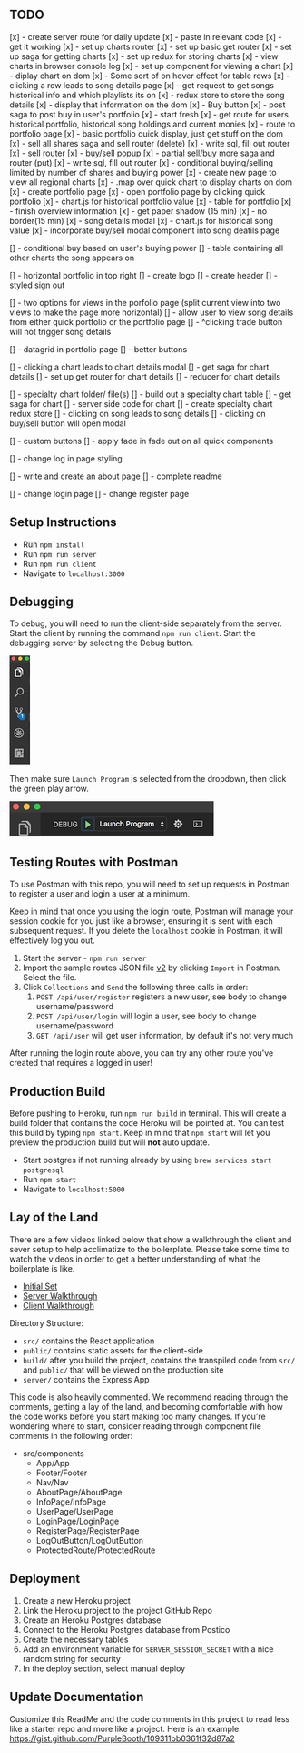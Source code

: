 ## TODO
[x] - create server route for daily update
[x] - paste in relevant code 
[x] - get it working
[x] - set up charts router 
[x] - set up basic get router
[x] - set up saga for getting charts
[x] - set up redux for storing charts
[x] - view charts in browser console log 
[x] - set up component for viewing a chart 
[x] - diplay chart on dom 
[x] - Some sort of on hover effect for table rows
[x] - clicking a row leads to song details page
[x] - get request to get songs historical info and which playlists its on
[x] - redux store to store the song details
[x] - display that information on the dom 
[x] - Buy button 
[x] - post saga to post buy in user's portfolio
[x] - start fresh
[x] - get route for users historical portfolio, historical song holdings and current monies 
[x] - route to portfolio page
[x] - basic portfolio quick display, just get stuff on the dom
[x] - sell all shares saga and sell router (delete)
[x] - write sql, fill out router
[x] - sell router
[x] - buy/sell popup 
[x] - partial sell/buy more saga and router (put)
[x] - write sql, fill out router
[x] - conditional buying/selling limited by number of shares and buying power
[x] - create new page to view all regional charts 
[x] - .map over quick chart to display charts on dom
[x] - create portfolio page
[x] - open portfolio page by clicking quick portfolio 
[x] - chart.js for historical portfolio value
[x] - table for portfolio 
[x] - finish overview information
[x] - get paper shadow (15 min)
[x] - no border(15 min)
[x] - song details modal 
[x] - chart.js for historical song value 
[x] - incorporate buy/sell modal component into song deatils page 

[] - conditional buy based on user's buying power 
[] - table containing all other charts the song appears on 

[] - horizontal portfolio in top right 
[] - create logo
[] - create header
[] - styled sign out 





[] - two options for views in the porfolio page (split current view into two views to make the page more horizontal)
[] - allow user to view song details from either quick portfolio or the portfolio page 
[] - ^clicking trade button will not trigger song details 













[] - datagrid in portfolio page
[] - better buttons 



[] - clicking a chart leads to chart details modal
[] - get saga for chart details
[] - set up get router for chart details 
[] - reducer for chart details 

[] - specialty chart folder/ file(s)
[] - build out a specialty chart table 
[] - get saga for chart 
[] - server side code for chart 
[] - create specialty chart redux store
[] - clicking on song leads to song details
[] - clicking on buy/sell button will open modal 





[] - custom buttons 
[] - apply fade in fade out on all quick components


[] - change log in page styling 





[] - write and create an about page 
[] - complete readme

[] - change login page 
[] - change register page

## Setup Instructions

- Run `npm install`
- Run `npm run server`
- Run `npm run client`
- Navigate to `localhost:3000`

## Debugging

To debug, you will need to run the client-side separately from the server. Start the client by running the command `npm run client`. Start the debugging server by selecting the Debug button.

![VSCode Toolbar](documentation/images/vscode-toolbar.png)

Then make sure `Launch Program` is selected from the dropdown, then click the green play arrow.

![VSCode Debug Bar](documentation/images/vscode-debug-bar.png)

## Testing Routes with Postman

To use Postman with this repo, you will need to set up requests in Postman to register a user and login a user at a minimum.

Keep in mind that once you using the login route, Postman will manage your session cookie for you just like a browser, ensuring it is sent with each subsequent request. If you delete the `localhost` cookie in Postman, it will effectively log you out.

1. Start the server - `npm run server`
2. Import the sample routes JSON file [v2](./PostmanPrimeSoloRoutesv2.json) by clicking `Import` in Postman. Select the file.
3. Click `Collections` and `Send` the following three calls in order:
   1. `POST /api/user/register` registers a new user, see body to change username/password
   2. `POST /api/user/login` will login a user, see body to change username/password
   3. `GET /api/user` will get user information, by default it's not very much

After running the login route above, you can try any other route you've created that requires a logged in user!

## Production Build

Before pushing to Heroku, run `npm run build` in terminal. This will create a build folder that contains the code Heroku will be pointed at. You can test this build by typing `npm start`. Keep in mind that `npm start` will let you preview the production build but will **not** auto update.

- Start postgres if not running already by using `brew services start postgresql`
- Run `npm start`
- Navigate to `localhost:5000`

## Lay of the Land

There are a few videos linked below that show a walkthrough the client and sever setup to help acclimatize to the boilerplate. Please take some time to watch the videos in order to get a better understanding of what the boilerplate is like.

- [Initial Set](https://vimeo.com/453297271)
- [Server Walkthrough](https://vimeo.com/453297212)
- [Client Walkthrough](https://vimeo.com/453297124)

Directory Structure:

- `src/` contains the React application
- `public/` contains static assets for the client-side
- `build/` after you build the project, contains the transpiled code from `src/` and `public/` that will be viewed on the production site
- `server/` contains the Express App

This code is also heavily commented. We recommend reading through the comments, getting a lay of the land, and becoming comfortable with how the code works before you start making too many changes. If you're wondering where to start, consider reading through component file comments in the following order:

- src/components
  - App/App
  - Footer/Footer
  - Nav/Nav
  - AboutPage/AboutPage
  - InfoPage/InfoPage
  - UserPage/UserPage
  - LoginPage/LoginPage
  - RegisterPage/RegisterPage
  - LogOutButton/LogOutButton
  - ProtectedRoute/ProtectedRoute

## Deployment

1. Create a new Heroku project
1. Link the Heroku project to the project GitHub Repo
1. Create an Heroku Postgres database
1. Connect to the Heroku Postgres database from Postico
1. Create the necessary tables
1. Add an environment variable for `SERVER_SESSION_SECRET` with a nice random string for security
1. In the deploy section, select manual deploy

## Update Documentation

Customize this ReadMe and the code comments in this project to read less like a starter repo and more like a project. Here is an example: https://gist.github.com/PurpleBooth/109311bb0361f32d87a2
